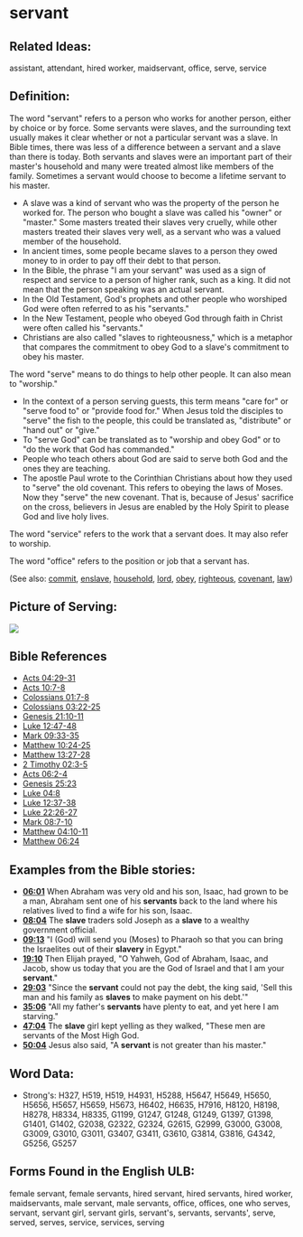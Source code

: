 # servant

## Related Ideas:

assistant, attendant, hired worker, maidservant, office, serve, service

## Definition:

The word "servant" refers to a person who works for another person, either by choice or by force. Some servants were slaves, and the surrounding text usually makes it clear whether or not a particular servant was a slave. In Bible times, there was less of a difference between a servant and a slave than there is today. Both servants and slaves were an important part of their master's household and many were treated almost like members of the family. Sometimes a servant would choose to become a lifetime servant to his master.

* A slave was a kind of servant who was the property of the person he worked for. The person who bought a slave was called his "owner" or "master." Some masters treated their slaves very cruelly, while other masters treated their slaves very well, as a servant who was a valued member of the household.
* In ancient times, some people became slaves to a person they owed money to in order to pay off their debt to that person.
* In the Bible, the phrase "I am your servant" was used as a sign of respect and service to a person of higher rank, such as a king. It did not mean that the person speaking was an actual servant.
* In the Old Testament, God's prophets and other people who worshiped God were often referred to as his "servants."
* In the New Testament, people who obeyed God through faith in Christ were often called his "servants."
* Christians are also called "slaves to righteousness," which is a metaphor that compares the commitment to obey God to a slave's commitment to obey his master.

The word "serve" means to do things to help other people. It can also mean to "worship."

* In the context of a person serving guests, this term means "care for" or "serve food to" or "provide food for." When Jesus told the disciples to "serve" the fish to the people, this could be translated as, "distribute" or "hand out" or "give."
* To "serve God" can be translated as to "worship and obey God" or to "do the work that God has commanded."
* People who teach others about God are said to serve both God and the ones they are teaching.
* The apostle Paul wrote to the Corinthian Christians about how they used to "serve" the old covenant. This refers to obeying the laws of Moses. Now they "serve" the new covenant. That is, because of Jesus' sacrifice on the cross, believers in Jesus are enabled by the Holy Spirit to please God and live holy lives.

The word "service" refers to the work that a servant does. It may also refer to worship.

The word "office" refers to the position or job that a servant has.

(See also: [commit](../other/commit.md), [enslave](../other/enslave.md), [household](../other/household.md), [lord](../kt/lord.md), [obey](../other/obey.md), [righteous](../kt/righteous.md), [covenant](../kt/covenant.md), [law](../other/law.md))

## Picture of Serving:

<a href="https://content.bibletranslationtools.org/WycliffeAssociates/en_tw/raw/branch/master/PNGs/s/Serving.png"><img src="https://content.bibletranslationtools.org/WycliffeAssociates/en_tw/raw/branch/master/PNGs/s/Serving.png" ></a>

## Bible References

* [Acts 04:29-31](rc://en/tn/help/act/04/29)
* [Acts 10:7-8](rc://en/tn/help/act/10/07)
* [Colossians 01:7-8](rc://en/tn/help/col/01/07)
* [Colossians 03:22-25](rc://en/tn/help/col/03/22)
* [Genesis 21:10-11](rc://en/tn/help/gen/21/10)
* [Luke 12:47-48](rc://en/tn/help/luk/12/47)
* [Mark 09:33-35](rc://en/tn/help/mrk/09/33)
* [Matthew 10:24-25](rc://en/tn/help/mat/10/24)
* [Matthew 13:27-28](rc://en/tn/help/mat/13/27)
* [2 Timothy 02:3-5](rc://en/tn/help/2ti/02/03)
* [Acts 06:2-4](rc://en/tn/help/act/06/02)
* [Genesis 25:23](rc://en/tn/help/gen/25/23)
* [Luke 04:8](rc://en/tn/help/luk/04/08)
* [Luke 12:37-38](rc://en/tn/help/luk/12/37)
* [Luke 22:26-27](rc://en/tn/help/luk/22/26)
* [Mark 08:7-10](rc://en/tn/help/mrk/08/07)
* [Matthew 04:10-11](rc://en/tn/help/mat/04/10)
* [Matthew 06:24](rc://en/tn/help/mat/06/24)

## Examples from the Bible stories:

* __[06:01](rc://en/tn/help/obs/06/01)__ When Abraham was very old and his son, Isaac, had grown to be a man, Abraham sent one of his __servants__ back to the land where his relatives lived to find a wife for his son, Isaac.
* __[08:04](rc://en/tn/help/obs/08/04)__ The __slave__ traders sold Joseph as a __slave__ to a wealthy government official.
* __[09:13](rc://en/tn/help/obs/09/13)__ "I (God) will send you (Moses) to Pharaoh so that you can bring the Israelites out of their __slavery__ in Egypt."
* __[19:10](rc://en/tn/help/obs/19/10)__ Then Elijah prayed, "O Yahweh, God of Abraham, Isaac, and Jacob, show us today that you are the God of Israel and that I am your __servant__."
* __[29:03](rc://en/tn/help/obs/29/03)__ "Since the __servant__ could not pay the debt, the king said, 'Sell this man and his family as __slaves__ to make payment on his debt.'"
* __[35:06](rc://en/tn/help/obs/35/06)__ "All my father's __servants__ have plenty to eat, and yet here I am starving."
* __[47:04](rc://en/tn/help/obs/47/04)__ The __slave__ girl kept yelling as they walked, "These men are servants of the Most High God.
* __[50:04](rc://en/tn/help/obs/50/04)__ Jesus also said, "A __servant__ is not greater than his master."

## Word Data:

* Strong's: H327, H519, H519, H4931, H5288, H5647, H5649, H5650, H5656, H5657, H5659, H5673, H6402, H6635, H7916, H8120, H8198, H8278, H8334, H8335, G1199, G1247, G1248, G1249, G1397, G1398, G1401, G1402, G2038, G2322, G2324, G2615, G2999, G3000, G3008, G3009, G3010, G3011, G3407, G3411, G3610, G3814, G3816, G4342, G5256, G5257

## Forms Found in the English ULB:

female servant, female servants, hired servant, hired servants, hired worker, maidservants, male servant, male servants, office, offices, one who serves, servant, servant girl, servant girls, servant's, servants, servants', serve, served, serves, service, services, serving


